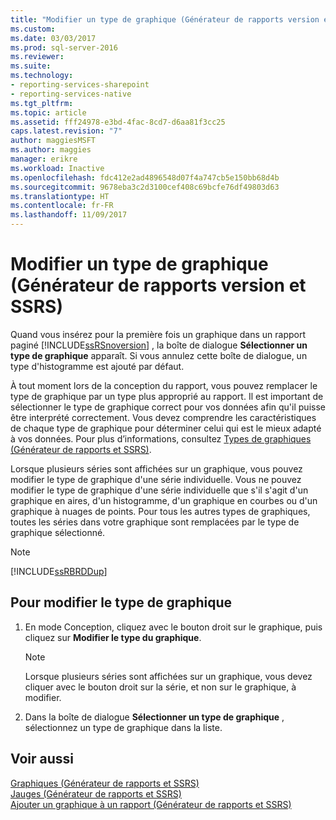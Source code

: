 ```yaml
---
title: "Modifier un type de graphique (Générateur de rapports version et SSRS) | Microsoft Docs"
ms.custom: 
ms.date: 03/03/2017
ms.prod: sql-server-2016
ms.reviewer: 
ms.suite: 
ms.technology:
- reporting-services-sharepoint
- reporting-services-native
ms.tgt_pltfrm: 
ms.topic: article
ms.assetid: fff24978-e3bd-4fac-8cd7-d6aa81f3cc25
caps.latest.revision: "7"
author: maggiesMSFT
ms.author: maggies
manager: erikre
ms.workload: Inactive
ms.openlocfilehash: fdc412e2ad4896548d07f4a747cb5e150bb68d4b
ms.sourcegitcommit: 9678eba3c2d3100cef408c69bcfe76df49803d63
ms.translationtype: HT
ms.contentlocale: fr-FR
ms.lasthandoff: 11/09/2017
---
```

# <a name="change-a-chart-type-report-builder-and-ssrs"></a>Modifier un type de graphique (Générateur de rapports version et SSRS)
Quand vous insérez pour la première fois un graphique dans un rapport paginé [!INCLUDE[ssRSnoversion](../../includes/ssrsnoversion-md.md)] , la boîte de dialogue **Sélectionner un type de graphique** apparaît. Si vous annulez cette boîte de dialogue, un type d'histogramme est ajouté par défaut.  
  
 À tout moment lors de la conception du rapport, vous pouvez remplacer le type de graphique par un type plus approprié au rapport. Il est important de sélectionner le type de graphique correct pour vos données afin qu'il puisse être interprété correctement. Vous devez comprendre les caractéristiques de chaque type de graphique pour déterminer celui qui est le mieux adapté à vos données. Pour plus d’informations, consultez [Types de graphiques &#40;Générateur de rapports et SSRS&#41;](../../reporting-services/report-design/chart-types-report-builder-and-ssrs.md).  
  
 Lorsque plusieurs séries sont affichées sur un graphique, vous pouvez modifier le type de graphique d'une série individuelle. Vous ne pouvez modifier le type de graphique d'une série individuelle que s'il s'agit d'un graphique en aires, d'un histogramme, d'un graphique en courbes ou d'un graphique à nuages de points. Pour tous les autres types de graphiques, toutes les séries dans votre graphique sont remplacées par le type de graphique sélectionné.  
  
> [!NOTE]  
>  [!INCLUDE[ssRBRDDup](../../includes/ssrbrddup-md.md)]  
  
## <a name="to-change-the-chart-type"></a>Pour modifier le type de graphique  
  
1.  En mode Conception, cliquez avec le bouton droit sur le graphique, puis cliquez sur **Modifier le type du graphique**.  
  
    > [!NOTE]  
    >  Lorsque plusieurs séries sont affichées sur un graphique, vous devez cliquer avec le bouton droit sur la série, et non sur le graphique, à modifier.  
  
2.  Dans la boîte de dialogue **Sélectionner un type de graphique** , sélectionnez un type de graphique dans la liste.  
  
## <a name="see-also"></a>Voir aussi  
 [Graphiques &#40;Générateur de rapports et SSRS&#41;](../../reporting-services/report-design/charts-report-builder-and-ssrs.md)   
 [Jauges &#40;Générateur de rapports et SSRS&#41;](../../reporting-services/report-design/gauges-report-builder-and-ssrs.md)   
 [Ajouter un graphique à un rapport &#40;Générateur de rapports et SSRS&#41;](../../reporting-services/report-design/add-a-chart-to-a-report-report-builder-and-ssrs.md)  
  
  
